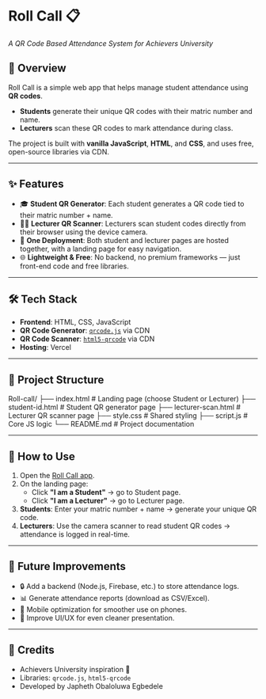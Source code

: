 # Roll Call 📋  
_A QR Code Based Attendance System for Achievers University_

## 📖 Overview
Roll Call is a simple web app that helps manage student attendance using **QR codes**.  
- **Students** generate their unique QR codes with their matric number and name.  
- **Lecturers** scan these QR codes to mark attendance during class.  

The project is built with **vanilla JavaScript**, **HTML**, and **CSS**, and uses free, open-source libraries via CDN.

---

## ✨ Features
- 🎓 **Student QR Generator**: Each student generates a QR code tied to their matric number + name.  
- 👨‍🏫 **Lecturer QR Scanner**: Lecturers scan student codes directly from their browser using the device camera.  
- 🔗 **One Deployment**: Both student and lecturer pages are hosted together, with a landing page for easy navigation.  
- 🌐 **Lightweight & Free**: No backend, no premium frameworks — just front-end code and free libraries.  

---

## 🛠️ Tech Stack
- **Frontend**: HTML, CSS, JavaScript  
- **QR Code Generator**: [`qrcode.js`](https://github.com/soldair/node-qrcode) via CDN  
- **QR Code Scanner**: [`html5-qrcode`](https://github.com/mebjas/html5-qrcode) via CDN  
- **Hosting**: Vercel

---

## 📂 Project Structure
Roll-call/
├── index.html # Landing page (choose Student or Lecturer)
├── student-id.html # Student QR generator page
├── lecturer-scan.html # Lecturer QR scanner page
├── style.css # Shared styling
├── script.js # Core JS logic
└── README.md # Project documentation

---

## 🚀 How to Use
1. Open the [Roll Call app](https://roll-call-three.vercel.app/).  
2. On the landing page:  
   - Click **"I am a Student"** → go to Student page.  
   - Click **"I am a Lecturer"** → go to Lecturer page.  
3. **Students**: Enter your matric number + name → generate your unique QR code.  
4. **Lecturers**: Use the camera scanner to read student QR codes → attendance is logged in real-time.  

---

## 🎯 Future Improvements
- 🔒 Add a backend (Node.js, Firebase, etc.) to store attendance logs.  
- 📊 Generate attendance reports (download as CSV/Excel).  
- 📱 Mobile optimization for smoother use on phones.  
- 🎨 Improve UI/UX for even cleaner presentation.  

---

## 🙌 Credits
- Achievers University inspiration 🏫  
- Libraries: `qrcode.js`, `html5-qrcode`  
- Developed by Japheth Obaloluwa Egbedele
